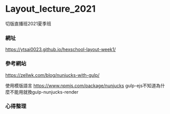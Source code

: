 # Layout_lecture_2021

切版直播班2021夏季班

### 網址
https://ytsai0023.github.io/hexschool-layout-week1/

### 參考網站
https://zellwk.com/blog/nunjucks-with-gulp/

使用模版語言 https://www.npmjs.com/package/nunjucks
gulp-ejs不知道為什麼不能用就換gulp-nunjucks-render

### 心得整理


